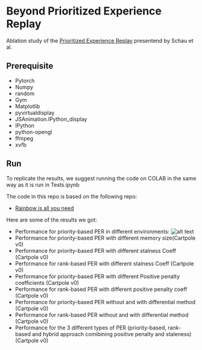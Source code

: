 # Beyond Prioritized Experience Replay

Ablation study of the [Prioritized Experience Replay](https://arxiv.org/pdf/1511.05952.pdf) presentend by Schau et al. 



## Prerequisite
- Pytorch
- Numpy
- random
- Gym
- Matplotlib
- pyvirtualdisplay
- JSAnimation.IPython_display
- IPython
- python-opengl
- ffmpeg
- xvfb

## Run
To replicate the results, we suggest running the code on COLAB in the same way as it is run in Tests.ipynb


The code in this repo is based on the following repo:

- [Rainbow is all you need](https://github.com/Curt-Park/rainbow-is-all-you-need.git)

Here are some of the results we got:

- Performance for priority-based PER in different environments: 
![alt text](https://github.com/[username]/[reponame]/blob/[branch]/image.jpg?raw=true)
- Performance for priority-based PER with different memory size(Cartpole v0)
- Performance for priority-based PER with different stalness Coeff (Cartpole v0)
- Performance for rank-based PER with different stalness Coeff (Cartpole v0)
- Performance for priority-based PER with different Positive penalty coefficients (Cartpole
v0)
- Performance for rank-based PER with different positive penalty coeff (Cartpole v0)
- Performance for priority-based PER without and with differential method (Cartpole v0)
- Performance for rank-based PER without and with differential method (Cartpole v0)
- Performance for the 3 different types of PER (priority-based, rank-based and hybrid approach comibining positive penalty and staleness)(Cartpole v0)